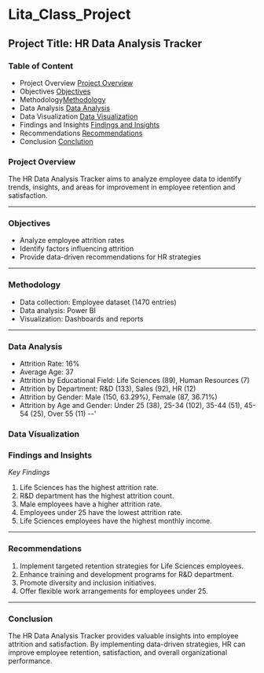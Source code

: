 # Lita_Class_Project

## Project Title: HR Data Analysis Tracker 

### Table of Content 
- Project Overview [Project Overview](#project-overview)
- Objectives [Objectives](#objectives)
- Methodology[Methodology](#methodology)
- Data Analysis [Data Analysis](#data-analysis)
- Data Visualization [Data Visualization](#data-visualization)
- Findings and Insights [Findings and Insights](#findings-and-insights)
- Recommendations [Recommendations](#recommendations)
- Conclusion [Conclution](#conclusion)
### Project Overview
The HR Data Analysis Tracker aims to analyze employee data to identify trends, insights, and areas for improvement in employee retention and satisfaction.

---
### Objectives

- Analyze employee attrition rates
- Identify factors influencing attrition
- Provide data-driven recommendations for HR strategies

---
### Methodology

- Data collection: Employee dataset (1470 entries)
- Data analysis: Power BI
- Visualization: Dashboards and reports
---

### Data Analysis

- Attrition Rate: 16%
- Average Age: 37
- Attrition by Educational Field: Life Sciences (89), Human Resources (7)
- Attrition by Department: R&D (133), Sales (92), HR (12)
- Attrition by Gender: Male (150, 63.29%), Female (87, 36.71%)
- Attrition by Age and Gender: Under 25 (38), 25-34 (102), 35-44 (51), 45-54 (25), Over 55 (11)
--'

### Data Visualization


### Findings and Insights

*Key Findings*

1. Life Sciences has the highest attrition rate.
2. R&D department has the highest attrition count.
3. Male employees have a higher attrition rate.
4. Employees under 25 have the lowest attrition rate.
5. Life Sciences employees have the highest monthly income.
---

### Recommendations

1. Implement targeted retention strategies for Life Sciences employees.
2. Enhance training and development programs for R&D department.
3. Promote diversity and inclusion initiatives.
4. Offer flexible work arrangements for employees under 25.
--- 

### Conclusion

The HR Data Analysis Tracker provides valuable insights into employee attrition and satisfaction. By implementing data-driven strategies, HR can improve employee retention, satisfaction, and overall organizational performance.


